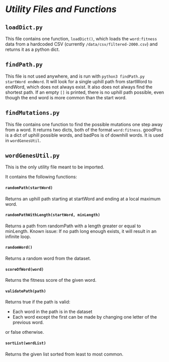 # ***Utility Files and Functions***

## `loadDict.py` 

This file contains one function, `loadDict()`, which loads the `word:fitness` data from a hardcoded CSV (currently `/data/csv/filtered-2000.csv`) and returns it as a python dict.

## `findPath.py`

This file is not used anywhere, and is run with `python3 findPath.py startWord endWord`. It will look for a single uphill path from startWord to endWord, which does not always exist. It also does not always find the shortest path. If an empty `[]` is printed, there is no uphill path possible, even though the end word is more common than the start word.

## `findMutations.py`

This file contains one function to find the possible mutations one step away from a word. It returns two dicts, both of the format `word:fitness`. goodPos is a dict of uphill possible words, and badPos is of downhill words. It is used in `wordGenesUtil`.

## `wordGenesUtil.py`

This is the only utility file meant to be imported. 

It contains the following functions:

#### `randomPath(startWord)`

Returns an uphill path starting at startWord and ending at a local maximum word.

#### `randomPathWithLength(startWord, minLength)`

Returns a path from randomPath with a length greater or equal to minLength. Known issue: If no path long enough exists, it will result in an infinite loop.

#### `randomWord()`

Returns a random word from the dataset.

#### `scoreOfWord(word)`

Returns the fitness score of the given word.

#### `validatePath(path)`

Returns true if the path is valid: 
- Each word in the path is in the dataset
- Each word except the first can be made by changing one letter of the previous word.

or false otherwise.

#### `sortList(wordList)`

Returns the given list sorted from least to most common.
